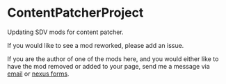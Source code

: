 # ContentPatcherProject
Updating SDV mods for content patcher.

If you would like to see a mod reworked, please add an issue.

If you are the author of one of the mods here, and you would either like to have the mod removed or added to your page, send me a message via [email](mailto:cypressr2581@gmail.com) or [nexus forms](https://www.nexusmods.com/users/93509378).